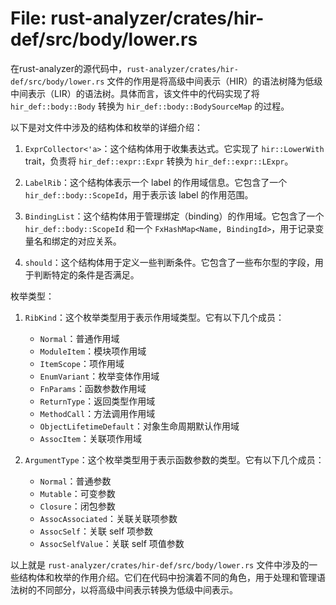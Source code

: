 # File: rust-analyzer/crates/hir-def/src/body/lower.rs

在rust-analyzer的源代码中，`rust-analyzer/crates/hir-def/src/body/lower.rs` 文件的作用是将高级中间表示（HIR）的语法树降为低级中间表示（LIR）的语法树。具体而言，该文件中的代码实现了将 `hir_def::body::Body` 转换为 `hir_def::body::BodySourceMap` 的过程。

以下是对文件中涉及的结构体和枚举的详细介绍：

1. `ExprCollector<'a>`：这个结构体用于收集表达式。它实现了 `hir::LowerWith` trait，负责将 `hir_def::expr::Expr` 转换为 `hir_def::expr::LExpr`。

2. `LabelRib`：这个结构体表示一个 label 的作用域信息。它包含了一个 `hir_def::body::ScopeId`，用于表示该 label 的作用范围。

3. `BindingList`：这个结构体用于管理绑定（binding）的作用域。它包含了一个 `hir_def::body::ScopeId` 和一个 `FxHashMap<Name, BindingId>`，用于记录变量名和绑定的对应关系。

4. `should`：这个结构体用于定义一些判断条件。它包含了一些布尔型的字段，用于判断特定的条件是否满足。

枚举类型：

1. `RibKind`：这个枚举类型用于表示作用域类型。它有以下几个成员：
   - `Normal`：普通作用域
   - `ModuleItem`：模块项作用域
   - `ItemScope`：项作用域
   - `EnumVariant`：枚举变体作用域
   - `FnParams`：函数参数作用域
   - `ReturnType`：返回类型作用域
   - `MethodCall`：方法调用作用域
   - `ObjectLifetimeDefault`：对象生命周期默认作用域
   - `AssocItem`：关联项作用域

2. `ArgumentType`：这个枚举类型用于表示函数参数的类型。它有以下几个成员：
   - `Normal`：普通参数
   - `Mutable`：可变参数
   - `Closure`：闭包参数
   - `AssocAssociated`：关联关联项参数
   - `AssocSelf`：关联 self 项参数
   - `AssocSelfValue`：关联 self 项值参数

以上就是 `rust-analyzer/crates/hir-def/src/body/lower.rs` 文件中涉及的一些结构体和枚举的作用介绍。它们在代码中扮演着不同的角色，用于处理和管理语法树的不同部分，以将高级中间表示转换为低级中间表示。

